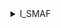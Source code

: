 <details><summary> I_SMAF</summary>
#### CodeWars
![codewars](https://www.codewars.com/users/smaf/badges/large)
</details>
